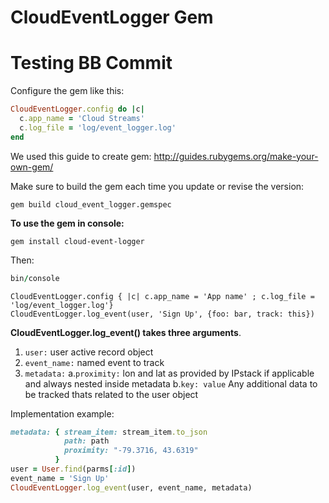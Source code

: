 # CloudEventLogger Gem

# Testing BB Commit

Configure the gem like this:

```ruby
CloudEventLogger.config do |c|
  c.app_name = 'Cloud Streams'
  c.log_file = 'log/event_logger.log'
end
```

We used this guide to create gem:
http://guides.rubygems.org/make-your-own-gem/

Make sure to build the gem each time you update or revise the version:
```
gem build cloud_event_logger.gemspec
```

**To use the gem in console:**

```
gem install cloud-event-logger
```
Then:
```ruby
bin/console
```

```
CloudEventLogger.config { |c| c.app_name = 'App name' ; c.log_file = 'log/event_logger.log'}
CloudEventLogger.log_event(user, 'Sign Up', {foo: bar, track: this})
```

**CloudEventLogger.log_event() takes three arguments**.
1. `user:` user active record object
2. `event_name:` named event to track
3. `metadata:` 
a.`proximity:` lon and lat as provided by IPstack if applicable and always nested inside metadata
b.`key: value` Any additional data to be tracked thats related to the user object

Implementation example:
```ruby
metadata: { stream_item: stream_item.to_json
            path: path
            proximity: "-79.3716, 43.6319" 
          }
user = User.find(parms[:id])
event_name = 'Sign Up'
CloudEventLogger.log_event(user, event_name, metadata)
```      
